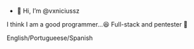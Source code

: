 - 👋 Hi, I’m @vxniciussz

I think I am a good programmer...😆
Full-stack and pentester 👀

English/Portugueese/Spanish
